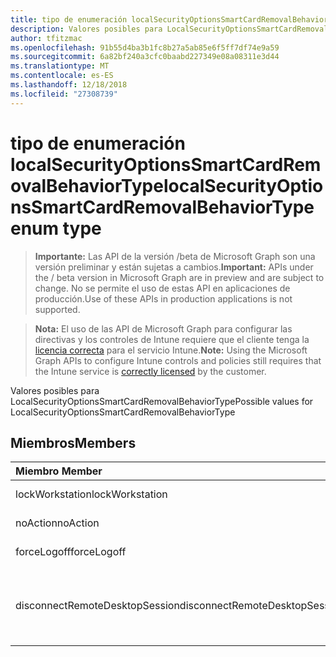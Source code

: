 ```yaml
---
title: tipo de enumeración localSecurityOptionsSmartCardRemovalBehaviorType
description: Valores posibles para LocalSecurityOptionsSmartCardRemovalBehaviorType
author: tfitzmac
ms.openlocfilehash: 91b55d4ba3b1fc8b27a5ab85e6f5ff7df74e9a59
ms.sourcegitcommit: 6a82bf240a3cfc0baabd227349e08a08311e3d44
ms.translationtype: MT
ms.contentlocale: es-ES
ms.lasthandoff: 12/18/2018
ms.locfileid: "27308739"
---
```

# <a name="localsecurityoptionssmartcardremovalbehaviortype-enum-type"></a><span data-ttu-id="45705-103">tipo de enumeración localSecurityOptionsSmartCardRemovalBehaviorType</span><span class="sxs-lookup"><span data-stu-id="45705-103">localSecurityOptionsSmartCardRemovalBehaviorType enum type</span></span>

> <span data-ttu-id="45705-104">**Importante:** Las API de la versión /beta de Microsoft Graph son una versión preliminar y están sujetas a cambios.</span><span class="sxs-lookup"><span data-stu-id="45705-104">**Important:** APIs under the / beta version in Microsoft Graph are in preview and are subject to change.</span></span> <span data-ttu-id="45705-105">No se permite el uso de estas API en aplicaciones de producción.</span><span class="sxs-lookup"><span data-stu-id="45705-105">Use of these APIs in production applications is not supported.</span></span>

> <span data-ttu-id="45705-106">**Nota:** El uso de las API de Microsoft Graph para configurar las directivas y los controles de Intune requiere que el cliente tenga la [licencia correcta](https://go.microsoft.com/fwlink/?linkid=839381) para el servicio Intune.</span><span class="sxs-lookup"><span data-stu-id="45705-106">**Note:** Using the Microsoft Graph APIs to configure Intune controls and policies still requires that the Intune service is [correctly licensed](https://go.microsoft.com/fwlink/?linkid=839381) by the customer.</span></span>

<span data-ttu-id="45705-107">Valores posibles para LocalSecurityOptionsSmartCardRemovalBehaviorType</span><span class="sxs-lookup"><span data-stu-id="45705-107">Possible values for LocalSecurityOptionsSmartCardRemovalBehaviorType</span></span>
## <a name="members"></a><span data-ttu-id="45705-108">Miembros</span><span class="sxs-lookup"><span data-stu-id="45705-108">Members</span></span>
|<span data-ttu-id="45705-109">Miembro	</span><span class="sxs-lookup"><span data-stu-id="45705-109">Member</span></span>|<span data-ttu-id="45705-110">Valor</span><span class="sxs-lookup"><span data-stu-id="45705-110">Value</span></span>|<span data-ttu-id="45705-111">Descripción</span><span class="sxs-lookup"><span data-stu-id="45705-111">Description</span></span>|
|:---|:---|:---|
|<span data-ttu-id="45705-112">lockWorkstation</span><span class="sxs-lookup"><span data-stu-id="45705-112">lockWorkstation</span></span>|<span data-ttu-id="45705-113">0</span><span class="sxs-lookup"><span data-stu-id="45705-113">0</span></span>|<span data-ttu-id="45705-114">Ninguna acción</span><span class="sxs-lookup"><span data-stu-id="45705-114">No Action</span></span>|
|<span data-ttu-id="45705-115">noAction</span><span class="sxs-lookup"><span data-stu-id="45705-115">noAction</span></span>|<span data-ttu-id="45705-116">1</span><span class="sxs-lookup"><span data-stu-id="45705-116">1</span></span>|<span data-ttu-id="45705-117">Bloquear estación de trabajo</span><span class="sxs-lookup"><span data-stu-id="45705-117">Lock Workstation</span></span>|
|<span data-ttu-id="45705-118">forceLogoff</span><span class="sxs-lookup"><span data-stu-id="45705-118">forceLogoff</span></span>|<span data-ttu-id="45705-119">2</span><span class="sxs-lookup"><span data-stu-id="45705-119">2</span></span>|<span data-ttu-id="45705-120">Forzar cierre de sesión</span><span class="sxs-lookup"><span data-stu-id="45705-120">Force Logoff</span></span>|
|<span data-ttu-id="45705-121">disconnectRemoteDesktopSession</span><span class="sxs-lookup"><span data-stu-id="45705-121">disconnectRemoteDesktopSession</span></span>|<span data-ttu-id="45705-122">3</span><span class="sxs-lookup"><span data-stu-id="45705-122">3</span></span>|<span data-ttu-id="45705-123">Desconectar si una sesión remota de servicios de escritorio remoto</span><span class="sxs-lookup"><span data-stu-id="45705-123">Disconnect if a remote Remote Desktop Services session</span></span>|





